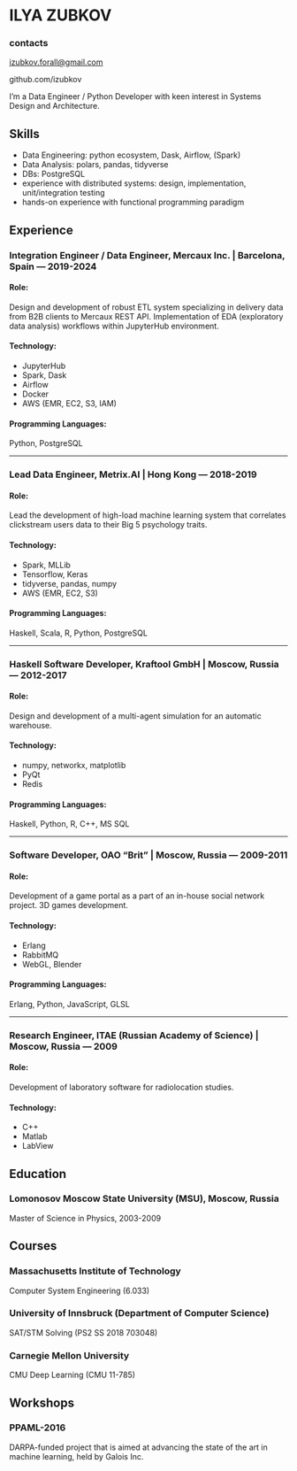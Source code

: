 # ILYA ZUBKOV

### contacts

izubkov.forall@gmail.com

github.com/izubkov

I’m a Data Engineer / Python Developer with keen interest in Systems Design and Architecture.

## Skills

- Data Engineering: python ecosystem, Dask, Airflow, (Spark)
- Data Analysis: polars, pandas, tidyverse
- DBs: PostgreSQL
- experience with distributed systems: design, implementation, unit/integration testing
- hands-on experience with functional programming paradigm

## Experience

### Integration Engineer / Data Engineer, Mercaux Inc. | Barcelona, Spain — 2019-2024

#### Role:

Design and development of robust ETL system specializing in delivery data from B2B clients to Mercaux REST API.
Implementation of EDA (exploratory data analysis) workflows within JupyterHub environment.

#### Technology:
- JupyterHub
- Spark, Dask
- Airflow
- Docker
- AWS (EMR, EC2, S3, IAM)

#### Programming Languages:

Python, PostgreSQL

--------

### Lead Data Engineer, Metrix.AI | Hong Kong — 2018-2019

#### Role:

Lead the development of high-load machine learning system that correlates clickstream users data to their Big 5 psychology traits.

#### Technology:
- Spark, MLLib
- Tensorflow, Keras
- tidyverse, pandas, numpy
- AWS (EMR, EC2, S3)

#### Programming Languages:

Haskell, Scala, R, Python, PostgreSQL

--------

### Haskell Software Developer, Kraftool GmbH | Moscow, Russia — 2012-2017

#### Role:

Design and development of a multi-agent simulation for an automatic warehouse.

#### Technology:
- numpy, networkx, matplotlib
- PyQt
- Redis

#### Programming Languages:

Haskell, Python, R, C++, MS SQL

--------

### Software Developer, OAO “Brit” | Moscow, Russia — 2009-2011

#### Role:

Development of a game portal as a part of an in-house social network project. 3D games development.

#### Technology:
- Erlang
- RabbitMQ
- WebGL, Blender

#### Programming Languages:

Erlang, Python, JavaScript, GLSL

--------

### Research Engineer, ITAE (Russian Academy of Science) | Moscow, Russia — 2009

#### Role:

Development of laboratory software for radiolocation studies.

#### Technology:
- C++
- Matlab
- LabView

## Education

### Lomonosov Moscow State University (MSU), Moscow, Russia
Master of Science in Physics, 2003-2009


## Courses

### Massachusetts Institute of Technology
Computer System Engineering (6.033)
### University of Innsbruck (Department of Computer Science)
SAT/STM Solving (PS2 SS 2018 703048)
### Carnegie Mellon University
CMU Deep Learning (CMU 11-785)

## Workshops

### PPAML-2016
DARPA-funded project that is aimed at advancing the state of the art in machine
learning, held by Galois Inc.
